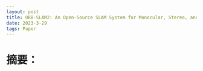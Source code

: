 ```yaml
---
layout: post
title: ORB-SLAM2: An Open-Source SLAM System for Monocular, Stereo, and RGB-D Cameras
date: 2023-3-29 
tags: Paper
---
```


# 摘要：

